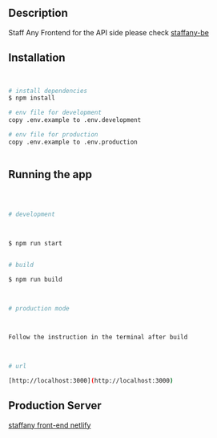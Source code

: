 
## Description

  

Staff Any Frontend for the API side please check [staffany-be](https://github.com/phaizt/staffany-be)

  

  

## Installation

  

  

```bash

  
# install dependencies
$ npm install

# env file for development
copy .env.example to .env.development

# env file for production
copy .env.example to .env.production
  

```
  

  

## Running the app

  

  

```bash

  

# development

  

$ npm run start


# build

$ npm run build

  

# production mode

  

Follow the instruction in the terminal after build

  

# url

[http://localhost:3000](http://localhost:3000)

```
  

## Production Server

[staffany front-end netlify](https://62d3ef163aae82456ae7e196--benevolent-dieffenbachia-078e6c.netlify.app/)    
